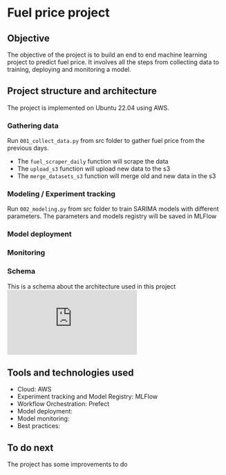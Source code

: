 # Fuel price project

## Objective
The objective of the project is to build an end to end machine learning project to predict fuel price. It involves all the steps from collecting data to training, deploying and monitoring a model. 

## Project structure and architecture
The project is implemented on Ubuntu 22.04 using AWS. 

### Gathering data
Run `001_collect_data.py` from src folder to gather fuel price from the previous days.
- The `fuel_scraper_daily` function will scrape the data
- The `upload_s3` function will upload new data to the s3
- The `merge_datasets_s3` function will merge old and new data in the s3

### Modeling / Experiment tracking
Run `002_modeling.py` from src folder to train SARIMA models with different parameters. The parameters and models registry will be saved in MLFlow

### Model deployment

### Monitoring

### Schema 
This is a schema about the architecture used in this project
![Schema](https://files.fm/thumb_show.php?i=b492w4rzy)

## Tools and technologies used
- Cloud: AWS
- Experiment tracking and Model Registry: MLFlow
- Workflow Orchestration: Prefect
- Model deployment:
- Model monitoring: 
- Best practices: 

## To do next
The project has some improvements to do 
